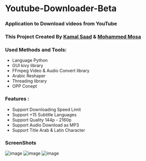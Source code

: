 # Youtube-Downloader-Beta
### Application to Download videos from YouTube 
### This Project Created By [Kamal Saad](https://github.com/Kamalc) & [Mohammed Mosa](https://github.com/roony6)

### Used Methods and Tools:
- Language Python
- GUI kivy library
- FFmpeg Video & Audio Convert library
- Arabic Reshaper 
- Threading library
- OPP Conept 

### Features :
- Support Downloading Speed Limit
- Support +15 Subtitle Languages
- Support Quality 144p - 2160p
- Support Audio Download as MP3
- Support Title Arab & Latin Character

### ScreenShots
![image](https://user-images.githubusercontent.com/25933847/126058363-fbd399e1-ad39-4626-86f9-bd2631d4273e.png)
![image](https://user-images.githubusercontent.com/25933847/126058373-b3245fae-d016-4ff3-b069-373215ade960.png)
![image](https://user-images.githubusercontent.com/25933847/126058506-9033147e-7a69-49be-857b-7be8d31cf358.png)
